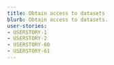 ```yaml
---
title: Obtain access to datasets
blurb: Obtain access to datasets.
user-stories:
- USERSTORY-1
- USERSTORY-2
- USERSTORY-60
- USERSTORY-61
---
```


